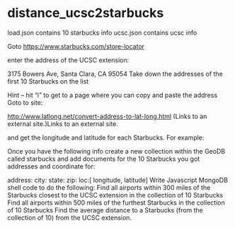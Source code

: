 # distance_ucsc2starbucks

load.json contains 10 starbucks info
ucsc.json contains ucsc info



Goto https://www.starbucks.com/store-locator

enter the address of the UCSC extension:

3175 Bowers Ave, Santa Clara, CA 95054
Take down the addresses of the first 10 Starbucks on the list

Hint – hit “i” to get to a page where you can copy and paste the address
Goto to site:

http://www.latlong.net/convert-address-to-lat-long.html (Links to an external site.)Links to an external site.

and get the longitude and latitude for each Starbucks. For example:
 

Once you have the following info create a new collection within the GeoDB called starbucks and add documents for the 10 Starbucks you got addresses and coordinate for:

address:
city:
state:
zip:
loc:[ longitude, latitude]
Write Javascript MongoDB shell code to do the following:
Find all airports within 300 miles of the Starbucks closest to the UCSC extension in the collection of 10 Starbucks
Find all airports within 500 miles of the furthest Starbucks in the collection of 10 Starbucks
Find the average distance to a Starbucks (from the collection of 10) from the UCSC extension.
